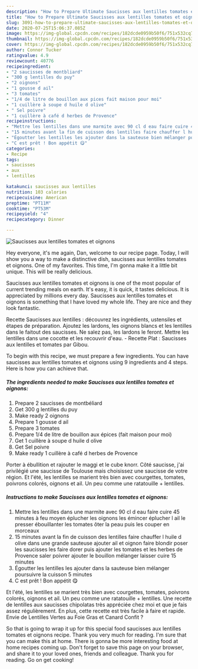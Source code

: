 ```yaml
---
description: "How to Prepare Ultimate Saucisses aux lentilles tomates et oignons"
title: "How to Prepare Ultimate Saucisses aux lentilles tomates et oignons"
slug: 3091-how-to-prepare-ultimate-saucisses-aux-lentilles-tomates-et-oignons
date: 2020-07-25T15:06:37.085Z
image: https://img-global.cpcdn.com/recipes/182dcde0959b50f6/751x532cq70/saucisses-aux-lentilles-tomates-et-oignons-photo-principale-de-la-recette.jpg
thumbnail: https://img-global.cpcdn.com/recipes/182dcde0959b50f6/751x532cq70/saucisses-aux-lentilles-tomates-et-oignons-photo-principale-de-la-recette.jpg
cover: https://img-global.cpcdn.com/recipes/182dcde0959b50f6/751x532cq70/saucisses-aux-lentilles-tomates-et-oignons-photo-principale-de-la-recette.jpg
author: Connor Tucker
ratingvalue: 4.9
reviewcount: 40776
recipeingredient:
- "2 saucisses de montbliard"
- "300 g lentilles du puy"
- "2 oignons"
- "1 gousse d ail"
- "3 tomates"
- "1/4 de litre de bouillon aux pices fait maison pour moi"
- "1 cuillère à soupe d huile d olive"
- " Sel poivre"
- "1 cuillère à café d herbes de Provence"
recipeinstructions:
- "Mettre les lentilles dans une marmite avec 90 cl d eau faire cuire 45 minutes à feu moyen éplucher les oignons les émincer éplucher l ail le presser ébouillanter les tomates ôter la peau puis les couper en morceaux"
- "15 minutes avant la fin de cuisson des lentilles faire chauffer l huile d olive dans une grande sauteuse ajouter ail et oignon faire blondir poser les saucisses les faire dorer puis ajouter les tomates et les herbes de Provence saler poivrer ajouter le bouillon mélanger laisser cuire 15 minutes"
- "Égoutter les lentilles les ajouter dans la sauteuse bien mélanger poursuivre la cuisson 5 minutes"
- "C est prêt ! Bon appétit 😋"
categories:
- Recipe
tags:
- saucisses
- aux
- lentilles

katakunci: saucisses aux lentilles 
nutrition: 103 calories
recipecuisine: American
preptime: "PT11M"
cooktime: "PT53M"
recipeyield: "4"
recipecategory: Dinner

---
```



![Saucisses aux lentilles tomates et oignons](https://img-global.cpcdn.com/recipes/182dcde0959b50f6/751x532cq70/saucisses-aux-lentilles-tomates-et-oignons-photo-principale-de-la-recette.jpg)

Hey everyone, it's me again, Dan, welcome to our recipe page. Today, I will show you a way to make a distinctive dish, saucisses aux lentilles tomates et oignons. One of my favorites. This time, I'm gonna make it a little bit unique. This will be really delicious.

Saucisses aux lentilles tomates et oignons is one of the most popular of current trending meals on earth. It's easy, it is quick, it tastes delicious. It is appreciated by millions every day. Saucisses aux lentilles tomates et oignons is something that I have loved my whole life. They are nice and they look fantastic.

Recette Saucisses aux lentilles : découvrez les ingrédients, ustensiles et étapes de préparation. Ajoutez les lardons, les oignons blancs et les lentilles dans le faitout des saucisses. Ne salez pas, les lardons le feront. Mettre les lentilles dans une cocotte et les recouvrir d&#39;eau. - Recette Plat : Saucisses aux lentilles et tomates par Gibou.


To begin with this recipe, we must prepare a few ingredients. You can have saucisses aux lentilles tomates et oignons using 9 ingredients and 4 steps. Here is how you can achieve that.

<!--inarticleads1-->

##### The ingredients needed to make Saucisses aux lentilles tomates et oignons:

1. Prepare 2 saucisses de montbéliard
1. Get 300 g lentilles du puy
1. Make ready 2 oignons
1. Prepare 1 gousse d ail
1. Prepare 3 tomates
1. Prepare 1/4 de litre de bouillon aux épices (fait maison pour moi)
1. Get 1 cuillère à soupe d huile d olive
1. Get  Sel poivre
1. Make ready 1 cuillère à café d herbes de Provence


Porter à ébullition et rajouter le maggi et le cube knorr. Côté saucisse, j&#39;ai privilégié une saucisse de Toulouse mais choisissez une saucisse de votre région. Et l&#39;été, les lentilles se marient très bien avec courgettes, tomates, poivrons colorés, oignons et ail. Un peu comme une ratatouille + lentilles. 

<!--inarticleads2-->

##### Instructions to make Saucisses aux lentilles tomates et oignons:

1. Mettre les lentilles dans une marmite avec 90 cl d eau faire cuire 45 minutes à feu moyen éplucher les oignons les émincer éplucher l ail le presser ébouillanter les tomates ôter la peau puis les couper en morceaux
1. 15 minutes avant la fin de cuisson des lentilles faire chauffer l huile d olive dans une grande sauteuse ajouter ail et oignon faire blondir poser les saucisses les faire dorer puis ajouter les tomates et les herbes de Provence saler poivrer ajouter le bouillon mélanger laisser cuire 15 minutes
1. Égoutter les lentilles les ajouter dans la sauteuse bien mélanger poursuivre la cuisson 5 minutes
1. C est prêt ! Bon appétit 😋


Et l&#39;été, les lentilles se marient très bien avec courgettes, tomates, poivrons colorés, oignons et ail. Un peu comme une ratatouille + lentilles. Une recette de lentilles aux saucisses chipolatas très appréciée chez moi et que je fais assez régulièrement. En plus, cette recette est très facile à faire et rapide. Envie de Lentilles Vertes au Foie Gras et Canard Confit ? 

So that is going to wrap it up for this special food saucisses aux lentilles tomates et oignons recipe. Thank you very much for reading. I'm sure that you can make this at home. There is gonna be more interesting food at home recipes coming up. Don't forget to save this page on your browser, and share it to your loved ones, friends and colleague. Thank you for reading. Go on get cooking!
